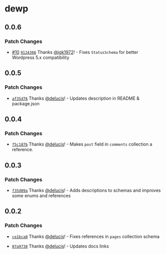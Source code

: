 # dewp

## 0.0.6

### Patch Changes

- [#10](https://github.com/delucis/dewp/pull/10) [`9124366`](https://github.com/delucis/dewp/commit/912436625a292c2ce461264ed98f8aa1de90ec36) Thanks [@igk1972](https://github.com/igk1972)! - Fixes `StatusSchema` for better Wordpress 5.x compatibility

## 0.0.5

### Patch Changes

- [`af35d76`](https://github.com/delucis/dewp/commit/af35d76aaff174daff1ebe1a76503e2349ea076e) Thanks [@delucis](https://github.com/delucis)! - Updates description in README & package.json

## 0.0.4

### Patch Changes

- [`f5c187b`](https://github.com/delucis/dewp/commit/f5c187b1d37690b88b71d7973895824aaa407147) Thanks [@delucis](https://github.com/delucis)! - Makes `post` field in `comments` collection a reference.

## 0.0.3

### Patch Changes

- [`f35d09a`](https://github.com/delucis/dewp/commit/f35d09af571343f9e0066b7310e016e4a7cc8790) Thanks [@delucis](https://github.com/delucis)! - Adds descriptions to schemas and improves some enums and references

## 0.0.2

### Patch Changes

- [`ce1bca0`](https://github.com/delucis/dewp/commit/ce1bca07ab401f4215b6bbb7d4c62971c8493136) Thanks [@delucis](https://github.com/delucis)! - Fixes references in `pages` collection schema

- [`07a9738`](https://github.com/delucis/dewp/commit/07a97385d2b988d760d3a95df281b010e674d661) Thanks [@delucis](https://github.com/delucis)! - Updates docs links
